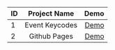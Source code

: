 | ID | Project Name  | Demo |
| ------------- |:-------------:| -----:|
| 1 | Event Keycodes | [Demo](https://mini-projects.selcukguler.com/event-keycodes) |
| 2 | Github Pages | [Demo](https://mini-projects.selcukguler.com/github-pages) |
